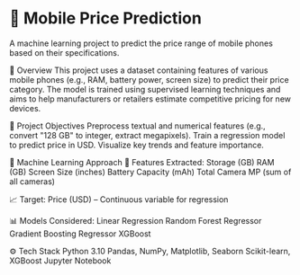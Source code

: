 # 📱 Mobile Price Prediction
A machine learning project to predict the price range of mobile phones based on their specifications.

📌 Overview
This project uses a dataset containing features of various mobile phones (e.g., RAM, battery power, screen size) to predict their price category. The model is trained using supervised learning techniques and aims to help manufacturers or retailers estimate competitive pricing for new devices.

🚀 Project Objectives
Preprocess textual and numerical features (e.g., convert "128 GB" to integer, extract megapixels).
Train a regression model to predict price in USD. 
Visualize key trends and feature importance.

🧠 Machine Learning Approach
📌 Features Extracted:
Storage (GB)
RAM (GB)
Screen Size (inches)
Battery Capacity (mAh)
Total Camera MP (sum of all cameras)

📈 Target:
Price (USD) – Continuous variable for regression

📊 Models Considered:
Linear Regression
Random Forest Regressor
Gradient Boosting Regressor
XGBoost

⚙️ Tech Stack
Python 3.10
Pandas, NumPy, Matplotlib, Seaborn
Scikit-learn, XGBoost
Jupyter Notebook

